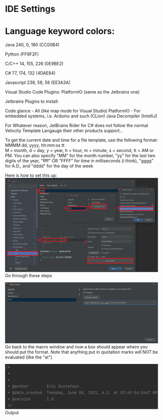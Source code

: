 # IDE Settings

# Language keyword colors:

Java 240, 0, 180 (CC00B4)

Python (FF9F2F)

C/C++ 14, 155, 226 (0E9BE2)

C# 77, 174, 132 (4DAE84)

Javascript 238, 58, 58 (EE3A3A)


Visual Studio Code Plugins:
PlatformIO (same as the Jetbrains one)




Jetbrains Plugins to install:

Code glance - All (like map mode for Visual Studio)
PlatformIO - For embedded systems, i.e. Arduino and such (CLion)
Java Decompiler (IntelliJ)




For Whatever reason, JetBrains Rider for C# does not follow the normal Velocity Template Langauge their other products support...

To get the current date and time for a file template, use the following format:   MMMM dd, yyyy, hh:mm:ss tt  
M = month, d = day, y = year, h = hour, m = minute, s = second, tt = AM or PM.
You can also specify "MM" for the month number, "yy" for the last two digits of the year, "ffff" OR "FFFF" for time in milliseconds (i think), "gggg" for A.D., and "dddd" for the day of the week

Here is how to set this up:
![img.png](ReadMe%20Photos/Rider%20File%20Template%20Navigation.png)
Go through these steps



![img_2.png](ReadMe%20Photos/Date%20format%20expression.png)
Go back to the macro window and now a box should appear where you should put the format. Note that anything put in quotation marks will NOT be evaluated (like the "at")




![img_3.png](ReadMe%20Photos/Template%20output.png)
Output
